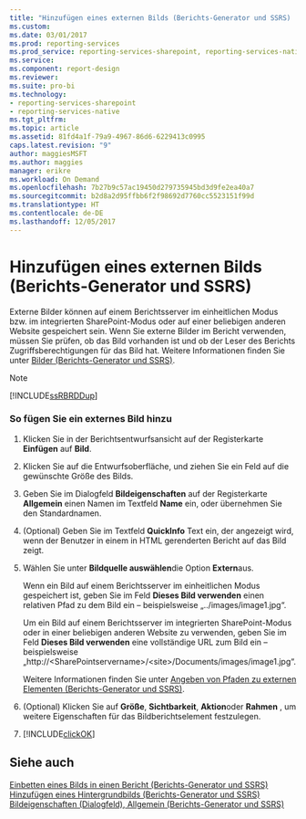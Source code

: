```yaml
---
title: "Hinzufügen eines externen Bilds (Berichts-Generator und SSRS) | Microsoft-Dokumentation"
ms.custom: 
ms.date: 03/01/2017
ms.prod: reporting-services
ms.prod_service: reporting-services-sharepoint, reporting-services-native
ms.service: 
ms.component: report-design
ms.reviewer: 
ms.suite: pro-bi
ms.technology:
- reporting-services-sharepoint
- reporting-services-native
ms.tgt_pltfrm: 
ms.topic: article
ms.assetid: 81fd4a1f-79a9-4967-86d6-6229413c0995
caps.latest.revision: "9"
author: maggiesMSFT
ms.author: maggies
manager: erikre
ms.workload: On Demand
ms.openlocfilehash: 7b27b9c57ac19450d279735945bd3d9fe2ea40a7
ms.sourcegitcommit: b2d8a2d95ffbb6f2f98692d7760cc5523151f99d
ms.translationtype: HT
ms.contentlocale: de-DE
ms.lasthandoff: 12/05/2017
---
```

# <a name="add-an-external-image-report-builder-and-ssrs"></a>Hinzufügen eines externen Bilds (Berichts-Generator und SSRS)
  Externe Bilder können auf einem Berichtsserver im einheitlichen Modus bzw. im integrierten SharePoint-Modus oder auf einer beliebigen anderen Website gespeichert sein. Wenn Sie externe Bilder im Bericht verwenden, müssen Sie prüfen, ob das Bild vorhanden ist und ob der Leser des Berichts Zugriffsberechtigungen für das Bild hat. Weitere Informationen finden Sie unter [Bilder &#40;Berichts-Generator und SSRS&#41;](../../reporting-services/report-design/images-report-builder-and-ssrs.md).  
  
> [!NOTE]  
>  [!INCLUDE[ssRBRDDup](../../includes/ssrbrddup-md.md)]  
  
### <a name="to-add-an-external-image"></a>So fügen Sie ein externes Bild hinzu  
  
1.  Klicken Sie in der Berichtsentwurfsansicht auf der Registerkarte **Einfügen** auf **Bild**.  
  
2.  Klicken Sie auf die Entwurfsoberfläche, und ziehen Sie ein Feld auf die gewünschte Größe des Bilds.  
  
3.  Geben Sie im Dialogfeld **Bildeigenschaften** auf der Registerkarte **Allgemein** einen Namen im Textfeld **Name** ein, oder übernehmen Sie den Standardnamen.  
  
4.  (Optional) Geben Sie im Textfeld **QuickInfo** Text ein, der angezeigt wird, wenn der Benutzer in einem in HTML gerenderten Bericht auf das Bild zeigt.  
  
5.  Wählen Sie unter **Bildquelle auswählen**die Option **Extern**aus.  
  
     Wenn ein Bild auf einem Berichtsserver im einheitlichen Modus gespeichert ist, geben Sie im Feld **Dieses Bild verwenden** einen relativen Pfad zu dem Bild ein – beispielsweise „../images/image1.jpg“.  
  
     Um ein Bild auf einem Berichtsserver im integrierten SharePoint-Modus oder in einer beliebigen anderen Website zu verwenden, geben Sie im Feld **Dieses Bild verwenden** eine vollständige URL zum Bild ein – beispielsweise „http://\<SharePointservername>/\<site>/Documents/images/image1.jpg“.  
  
     Weitere Informationen finden Sie unter [Angeben von Pfaden zu externen Elementen &#40;Berichts-Generator und SSRS&#41;](../../reporting-services/report-design/specifying-paths-to-external-items-report-builder-and-ssrs.md).  
  
6.  (Optional) Klicken Sie auf **Größe**, **Sichtbarkeit**, **Aktion**oder **Rahmen** , um weitere Eigenschaften für das Bildberichtselement festzulegen.  
  
7.  [!INCLUDE[clickOK](../../includes/clickok-md.md)]  
  
## <a name="see-also"></a>Siehe auch  
 [Einbetten eines Bilds in einen Bericht &#40;Berichts-Generator und SSRS&#41;](../../reporting-services/report-design/embed-an-image-in-a-report-report-builder-and-ssrs.md)   
 [Hinzufügen eines Hintergrundbilds (Berichts-Generator und SSRS)](../../reporting-services/report-design/add-a-background-image-report-builder-and-ssrs.md)   
 [Bildeigenschaften (Dialogfeld), Allgemein (Berichts-Generator und SSRS)](http://msdn.microsoft.com/library/c2218b93-f7fe-46ef-995f-d7dadf9752ec)  
  
  
